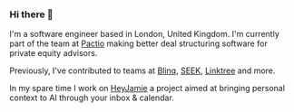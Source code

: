 ### Hi there 👋

I'm a software engineer based in London, United Kingdom. I'm currently part of the team at [Pactio](https://pactio.io) making better deal structuring software for private equity advisors.

Previously, I've contributed to teams at [Blinq](https://blinq.me), [SEEK](https://seek.com.au), [Linktree](https://linktr.ee) and more.

In my spare time I work on [HeyJamie](https://heyjamie.ai) a project aimed at bringing personal context to AI through your inbox & calendar.
